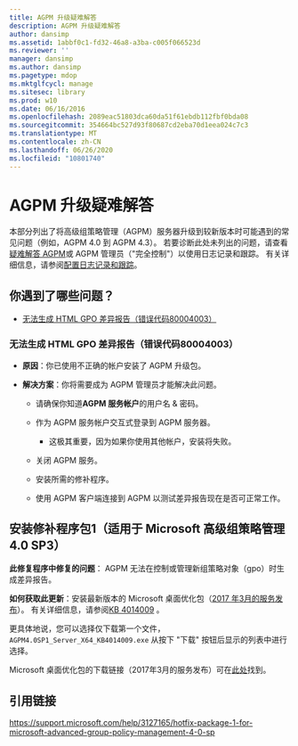 ```yaml
---
title: AGPM 升级疑难解答
description: AGPM 升级疑难解答
author: dansimp
ms.assetid: 1abbf0c1-fd32-46a8-a3ba-c005f066523d
ms.reviewer: ''
manager: dansimp
ms.author: dansimp
ms.pagetype: mdop
ms.mktglfcycl: manage
ms.sitesec: library
ms.prod: w10
ms.date: 06/16/2016
ms.openlocfilehash: 2089eac51803dca60da51f61ebdb112fbf0bda08
ms.sourcegitcommit: 354664bc527d93f80687cd2eba70d1eea024c7c3
ms.translationtype: MT
ms.contentlocale: zh-CN
ms.lasthandoff: 06/26/2020
ms.locfileid: "10801740"
---
```

# AGPM 升级疑难解答

本部分列出了将高级组策略管理（AGPM）服务器升级到较新版本时可能遇到的常见问题（例如，AGPM 4.0 到 AGPM 4.3）。 若要诊断此处未列出的问题，请查看[疑难解答 AGPM](troubleshooting-agpm-agpm40.md)或 AGPM 管理员（"完全控制"）以使用日志记录和跟踪。 有关详细信息，请参阅[配置日志记录和跟踪](configure-logging-and-tracing-agpm40.md)。

## 你遇到了哪些问题？

-   [无法生成 HTML GPO 差异报告（错误代码80004003）](#bkmk-error-80004003)

### <a href="" id="bkmk-error-80004003"></a>无法生成 HTML GPO 差异报告（错误代码80004003）

-   **原因**：你已使用不正确的帐户安装了 AGPM 升级包。

-   **解决方案**：你将需要成为 AGPM 管理员才能解决此问题。
    
    -   请确保你知道**AGPM 服务帐户**的用户名 & 密码。

    -   作为 AGPM 服务帐户交互式登录到 AGPM 服务器。
        
        -   这极其重要，因为如果你使用其他帐户，安装将失败。

    -   关闭 AGPM 服务。
    
    -   安装所需的修补程序。
    
    -   使用 AGPM 客户端连接到 AGPM 以测试差异报告现在是否可正常工作。
    
## 安装修补程序包1（适用于 Microsoft 高级组策略管理 4.0 SP3）
    
**此修复程序中修复的问题**： AGPM 无法在控制或管理新组策略对象（gpo）时生成差异报告。

**如何获取此更新**：安装最新版本的 Microsoft 桌面优化包（[2017 年3月的服务发布](https://www.microsoft.com/download/details.aspx?id=54967)）。 有关详细信息，请参阅[KB 4014009](https://support.microsoft.com/help/4014009/) 。

更具体地说，您可以选择仅下载第一个文件， `AGPM4.0SP1_Server_X64_KB4014009.exe` 从按下 "下载" 按钮后显示的列表中进行选择。
      
Microsoft 桌面优化包的下载链接（2017年3月的服务发布）可在[此处](https://www.microsoft.com/download/details.aspx?id=54967)找到。
      
      
## 引用链接
https://support.microsoft.com/help/3127165/hotfix-package-1-for-microsoft-advanced-group-policy-management-4-0-sp
      
